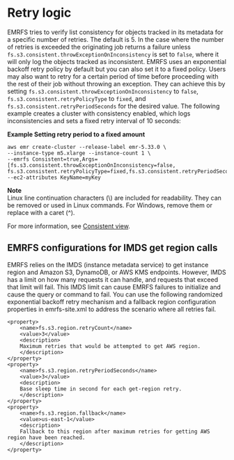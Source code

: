 # Retry logic<a name="emrfs-retry-logic"></a>

EMRFS tries to verify list consistency for objects tracked in its metadata for a specific number of retries\. The default is 5\. In the case where the number of retries is exceeded the originating job returns a failure unless `fs.s3.consistent.throwExceptionOnInconsistency` is set to `false`, where it will only log the objects tracked as inconsistent\. EMRFS uses an exponential backoff retry policy by default but you can also set it to a fixed policy\. Users may also want to retry for a certain period of time before proceeding with the rest of their job without throwing an exception\. They can achieve this by setting `fs.s3.consistent.throwExceptionOnInconsistency` to `false`, `fs.s3.consistent.retryPolicyType` to `fixed`, and `fs.s3.consistent.retryPeriodSeconds` for the desired value\. The following example creates a cluster with consistency enabled, which logs inconsistencies and sets a fixed retry interval of 10 seconds:

**Example Setting retry period to a fixed amount**  

```
aws emr create-cluster --release-label emr-5.33.0 \
--instance-type m5.xlarge --instance-count 1 \
--emrfs Consistent=true,Args=[fs.s3.consistent.throwExceptionOnInconsistency=false, fs.s3.consistent.retryPolicyType=fixed,fs.s3.consistent.retryPeriodSeconds=10] --ec2-attributes KeyName=myKey
```

**Note**  
Linux line continuation characters \(\\\) are included for readability\. They can be removed or used in Linux commands\. For Windows, remove them or replace with a caret \(^\)\.

For more information, see [Consistent view](emr-plan-consistent-view.md)\.

## EMRFS configurations for IMDS get region calls<a name="randomized-exponential-backoff-retry"></a>

EMRFS relies on the IMDS \(instance metadata service\) to get instance region and Amazon S3, DynamoDB, or AWS KMS endpoints\. However, IMDS has a limit on how many requests it can handle, and requests that exceed that limit will fail\. This IMDS limit can cause EMRFS failures to initialize and cause the query or command to fail\. You can use the following randomized exponential backoff retry mechanism and a fallback region configuration properties in emrfs\-site\.xml to address the scenario where all retries fail\.

```
<property>
    <name>fs.s3.region.retryCount</name>
    <value>3</value>
    <description>
    Maximum retries that would be attempted to get AWS region.
    </description>
</property>
<property>
    <name>fs.s3.region.retryPeriodSeconds</name>
    <value>3</value>
    <description>
    Base sleep time in second for each get-region retry.
    </description>
</property>
<property>
    <name>fs.s3.region.fallback</name>
    <value>us-east-1</value>
    <description>
    Fallback to this region after maximum retries for getting AWS region have been reached.
    </description>
</property>
```